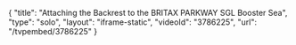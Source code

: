 {
    "title": "Attaching the Backrest to the BRITAX PARKWAY SGL Booster Sea",
    "type": "solo",
    "layout": "iframe-static",
    "videoId": "3786225",
    "url": "\/tvpembed\/3786225"
}